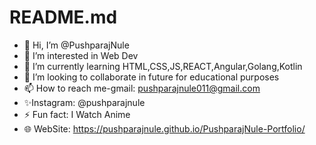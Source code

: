 # README.md
- 👋 Hi, I’m @PushparajNule
- 👀 I’m interested in Web Dev
- 🌱 I’m currently learning HTML,CSS,JS,REACT,Angular,Golang,Kotlin
- 💞️ I’m looking to collaborate in future for educational purposes 
- 📫 How to reach me-gmail: pushparajnule011@gmail.com
- ✨Instagram: @pushparajnule
- ⚡ Fun fact: I Watch Anime
- 🌐 WebSite: https://pushparajnule.github.io/PushparajNule-Portfolio/
<!---
PushparajNule/PushparajNule is a ✨ special ✨ repository because its `README.md` (this file) appears on your GitHub profile.
You can click the Preview link to take a look at your changes.
--->
